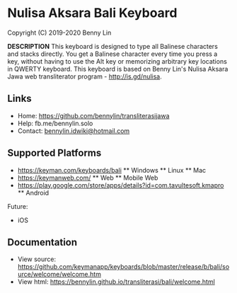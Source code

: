 Nulisa Aksara Bali Keyboard 
===========================

Copyright (C) 2019-2020 Benny Lin

__DESCRIPTION__
This keyboard is designed to type all Balinese characters and stacks directly. You get a Balinese character every time you press a key, without having to use the Alt key or memorizing arbitrary key locations in QWERTY keyboard. This keyboard is based on Benny Lin's Nulisa Aksara Jawa web transliterator program - http://is.gd/nulisa. 

Links
-----

 * Home:     https://github.com/bennylin/transliterasijawa
 * Help:     fb.me/bennylin.solo
 * Contact:  bennylin.idwiki@hotmail.com

Supported Platforms
-------------------
 * https://keyman.com/keyboards/bali
 ** Windows
 ** Linux
 ** Mac
 * https://keymanweb.com/
 ** Web
 ** Mobile Web
 * https://play.google.com/store/apps/details?id=com.tavultesoft.kmapro
 ** Android

Future:
 * iOS

Documentation
-------------

 * View source: https://github.com/keymanapp/keyboards/blob/master/release/b/bali/source/welcome/welcome.htm
 * View html: https://bennylin.github.io/transliterasi/bali/welcome.html